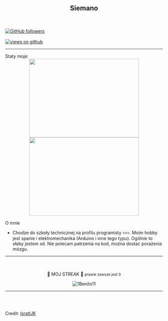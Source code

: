 <h2 align="center"> Siemano <br/></h2> 
<br> <br>
  <a href="https://github.com/1Benito11" target="_blank">
    <img alt="GitHub followers" src="https://img.shields.io/github/followers/1Benito11?label=Github%20followers&style=for-the-badge">
  </a> <br> <br>
  <a href="https://github.com/1Benito11" target="_blank">
    <img src="https://komarev.com/ghpvc/?username=1Benito11&label=Views&color=brightgreen&style=flat-square" alt="views on github" />
  </a>
  </h3>   
                             
  
-----------------------------------------------------------------------------------------------------------------------------------------
   <summary>Staty moje:</summary>
<div align="center">
<a href="#"><img src="https://github-readme-stats.vercel.app/api?username=1Benito11&show_icons=true&count_private=true&theme=radical" width="350" height="250" ></a>
<a href="#"><img src="https://github-readme-stats.vercel.app/api/top-langs/?username=1Benito11&layout=compact&theme=radical" width="350" height="250" ></a>

</div>

 
O mnie  

- Chodze do szkoły technicznej na profilu programisty 💀💀💀. Moim hobby jest spanie i elektromechanika (Arduino i inne tego typu). Ogólnie to słaby jestem xd. Nie polecam patrzenia na kod, można dostać porażenia mózgu.

</div>


---------------------------------------------------------------------------------------------------------------------------------------------------------------------------------

<div align="center">
  


<br> <br>
🌟 MOJ STREAK 🌟
  <small> prawie zawsze jest 0 </small>
  
<p><img align="center" src="https://github-readme-streak-stats.herokuapp.com?user=1Benito11&theme=dark&date_format=j%20M%5B%20Y%5D" alt="1Benito11" /></p>

</div>


---------------------------------------------------------------------------------------------------------------------------------------------------------------------------------

<br><br>

Credit: [IsratIJK](https://github.com/IsratIJK)


